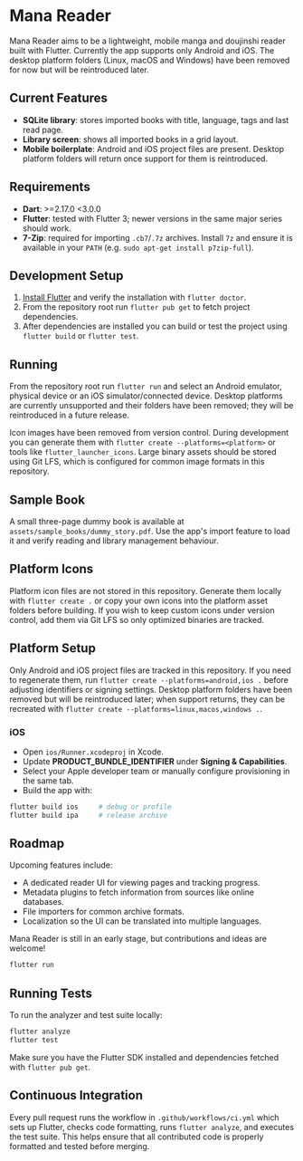 # Mana Reader

Mana Reader aims to be a lightweight, mobile manga and doujinshi reader built with Flutter. Currently the app supports only Android and iOS. The desktop platform folders (Linux, macOS and Windows) have been removed for now but will be reintroduced later.

## Current Features

- **SQLite library**: stores imported books with title, language, tags and last read page.
- **Library screen**: shows all imported books in a grid layout.
- **Mobile boilerplate**: Android and iOS project files are present. Desktop platform folders will return once support for them is reintroduced.

## Requirements

- **Dart**: >=2.17.0 <3.0.0
- **Flutter**: tested with Flutter 3; newer versions in the same major series should work.
- **7-Zip**: required for importing `.cb7`/`.7z` archives. Install `7z` and ensure it is available in your `PATH` (e.g. `sudo apt-get install p7zip-full`).

## Development Setup

1. [Install Flutter](https://docs.flutter.dev/get-started/install) and verify the
   installation with `flutter doctor`.
2. From the repository root run `flutter pub get` to fetch project
   dependencies.
3. After dependencies are installed you can build or test the project using
   `flutter build` or `flutter test`.

## Running

From the repository root run `flutter run` and select an Android emulator, physical device or an iOS simulator/connected device. Desktop platforms are currently unsupported and their folders have been removed; they will be reintroduced in a future release.

Icon images have been removed from version control. During development you can generate them with `flutter create --platforms=<platform>` or tools like `flutter_launcher_icons`. Large binary assets should be stored using Git LFS, which is configured for common image formats in this repository.

## Sample Book

A small three-page dummy book is available at `assets/sample_books/dummy_story.pdf`. Use the app's import feature to load it and verify reading and library management behaviour.

## Platform Icons

Platform icon files are not stored in this repository. Generate them locally with `flutter create .` or copy your own icons into the platform asset folders before building. If you wish to keep custom icons under version control, add them via Git LFS so only optimized binaries are tracked.

## Platform Setup

Only Android and iOS project files are tracked in this repository. If you need to
regenerate them, run `flutter create --platforms=android,ios .` before adjusting
identifiers or signing settings. Desktop platform folders have been removed but
will be reintroduced later; when support returns, they can be recreated with
`flutter create --platforms=linux,macos,windows .`.

### iOS

- Open `ios/Runner.xcodeproj` in Xcode.
- Update **PRODUCT_BUNDLE_IDENTIFIER** under **Signing & Capabilities**.
- Select your Apple developer team or manually configure provisioning in the same
  tab.
- Build the app with:

```bash
flutter build ios     # debug or profile
flutter build ipa     # release archive
```

## Roadmap

Upcoming features include:

- A dedicated reader UI for viewing pages and tracking progress.
- Metadata plugins to fetch information from sources like online databases.
- File importers for common archive formats.
- Localization so the UI can be translated into multiple languages.

Mana Reader is still in an early stage, but contributions and ideas are welcome!


```bash
flutter run
```

## Running Tests

To run the analyzer and test suite locally:

```bash
flutter analyze
flutter test
```

Make sure you have the Flutter SDK installed and dependencies fetched with `flutter pub get`.

## Continuous Integration

Every pull request runs the workflow in `.github/workflows/ci.yml` which sets up
Flutter, checks code formatting, runs `flutter analyze`, and executes the test
suite. This helps ensure that all contributed code is properly formatted and
tested before merging.

